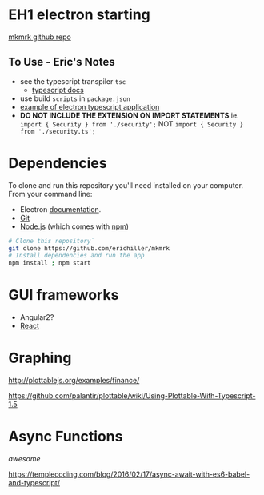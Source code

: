 # EH1 electron starting
[mkmrk github repo](https://github.com/erichiller/mkmrk)

## To Use - Eric's Notes

* see the typescript transpiler `tsc`
    - [typescript docs](https://www.typescriptlang.org/docs/tutorial.html)
* use build `scripts` in `package.json`
* [example of electron typescript application](https://github.com/steve-perkins/MediaGallery/blob/master/renderer.ts)
* **DO NOT INCLUDE THE EXTENSION ON IMPORT STATEMENTS** ie. `import { Security } from './security';` NOT `import { Security } from './security.ts';`

# Dependencies

To clone and run this repository you'll need  installed on your computer. From your command line:

* Electron [documentation](http://electron.atom.io/docs/latest).
* [Git](https://git-scm.com) 
* [Node.js](https://nodejs.org/en/download/) (which comes with [npm](http://npmjs.com))

```bash
# Clone this repository`
git clone https://github.com/erichiller/mkmrk
# Install dependencies and run the app
npm install ; npm start
```

# GUI frameworks

* Angular2?
* [React](http://facebook.github.io/react/)

# Graphing

http://plottablejs.org/examples/finance/

https://github.com/palantir/plottable/wiki/Using-Plottable-With-Typescript-1.5

# Async Functions

_awesome_

<https://templecoding.com/blog/2016/02/17/async-await-with-es6-babel-and-typescript/>
